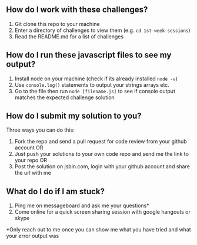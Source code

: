 ## How do I work with these challenges?

1. Git clone this repo to your machine
2. Enter a directory of challenges to view them (e.g. `cd 1st-week-sessions`)
3. Read the README.md for a list of challenges

## How do I run these javascript files to see my output?

1. Install node on your machine (check if its already installed `node -v`)
2. Use `console.log()` statements to output your strings arrays etc.
3. Go to the file then run `node [filename.js]` to see if console output matches the expected challenge solution

## How do I submit my solution to you?

Three ways you can do this:

1. Fork the repo and send a pull request for code review from your github account OR
2. Just push your solutions to your own code repo and send me the link to your repo OR
3. Post the solution on jsbin.com, login with your github account and share the url with me

## What do I do if I am stuck?

1. Ping me on messageboard and ask me your questions\*
2. Come online for a quick screen sharing session with google hangouts or skype

\*Only reach out to me once you can show me what you have tried and what your error output was
